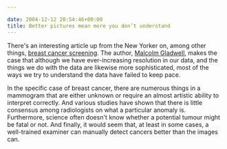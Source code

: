 ```yaml
---

date: 2004-12-12 20:54:46+00:00
title: Better pictures mean more you don’t understand
---
```


There's an interesting article up from the New Yorker on, among other things, [breast cancer screening](http://newyorker.com/fact/content/?041213fa_fact).  The author, [Malcolm Gladwell](http://www.amazon.ca/exec/obidos/ASIN/0316346624/qid=1102903065/ref=sr_8_xs_ap_i1_xgl/702-6334210-4864844), makes the case that although we have ever-increasing resolution in our data, and the things we do with the data are likewise more sophisticated, most of the ways we try to understand the data have failed to keep pace.

In the specific case of breast cancer, there are numerous things in a mammogram that are either unknown or require an almost artistic ability to interpret correctly.  And various studies have shown that there is little consensus among radiologists on what a particular anomaly is.  Furthermore, science often doesn't know whether a potential tumour might be fatal or not.  And finally, it would seem that, at least in some cases, a well-trained examiner can manually detect cancers better than the images can.
